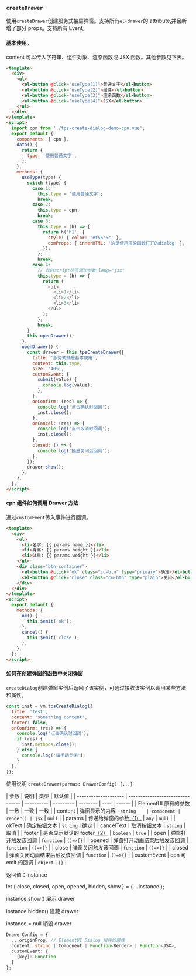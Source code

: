 ### `createDrawer`

使用`createDrawer`创建服务式抽屉弹窗。支持所有`el-drawer`的 attribute,并且新增了部分 props。支持所有 Event。

#### 基本使用。

content 可以传入字符串、组件对象、渲染函数或 JSX 函数。其他参数见下表。

```html
<template>
  <div>
    <ul>
      <el-button @click="useType(1)">普通文字</el-button>
      <el-button @click="useType(2)">组件</el-button>
      <el-button @click="useType(3)">渲染函数</el-button>
      <el-button @click="useType(4)">JSX</el-button>
    </ul>
  </div>
</template>
<script>
  import cpn from './tps-create-dialog-demo-cpn.vue';
  export default {
    components: { cpn },
    data() {
      return {
        type: '使用普通文字',
      };
    },
    methods: {
      useType(type) {
        switch (type) {
          case 1:
            this.type = '使用普通文字';
            break;
          case 2:
            this.type = cpn;
            break;
          case 3:
            this.type = (h) => {
              return h('h1', {
                style: { color: '#f56c6c' },
                domProps: { innerHTML: '这是使用渲染函数打开的dialog' },
              });
            };
            break;
          case 4:
            // 此时script标签添加参数 lang="jsx"
            this.type = (h) => {
              return (
                <ul>
                  <li>1</li>
                  <li>2</li>
                  <li>3</li>
                </ul>
              );
            };
            break;
        }
        this.openDrawer();
      },
      openDrawer() {
        const drawer = this.tpsCreateDrawer({
          title: '服务式抽屉基本使用',
          content: this.type,
          size: '40%',
          customEvent: {
            submit(value) {
              console.log(value);
            },
          },
          onConfirm: (res) => {
            console.log('点击确认时回调');
            inst.close();
          },
          onCancel: (res) => {
            console.log('点击取消时回调');
            inst.close();
          },
          closed: () => {
            console.log('抽屉关闭后回调');
          },
        });
        drawer.show();
      },
    },
  };
</script>
```

#### cpn 组件如何调用 Drawer 方法

通过`customEvent`传入事件进行回调。

```html
<template>
  <div>
    <ul>
      <li>名字: {{ params.name }}</li>
      <li>身高: {{ params.height }}</li>
      <li>体重: {{ params.weight }}</li>
    </ul>
    <div class="btn-container">
      <el-button @click="ok" class="cu-btn" type="primary">确定</el-button>
      <el-button @click="close" class="cu-btn" type="plain">关闭</el-button>
    </div>
  </div>
</template>
<script>
  export default {
    methods: {
      ok() {
        this.$emit('ok');
      },
      cancel() {
        this.$emit('close');
      },
    },
  };
</script>
```

#### 如何在创建弹窗的函数中关闭弹窗

`createDialog`创建弹窗实例后返回了该实例，可通过接收该实例以调用某些方法和属性。

```js
const inst = vm.tpsCreateDialog({
  title: 'test',
  content: 'something content',
  footer: false,
  onConfirm: (res) => {
    console.log('点击确认时回调');
    if (res) {
      inst.methods.close();
    } else {
      console.log('请手动关闭');
    }
  },
});
```

使用说明 `createDrawer(parmas: DrawerConfig) {...}`

| 参数                 | 说明                             | 类型       | 默认值    |
| -------------------- | -------------------------------- | ---------- | --------- | -------- | ---- | ------ |
| ElementUI 原有的参数 | 一致                             | 一致       | 一致      |
| content              | 弹窗显示的内容                   | `string    | component | render() | jsx` | `null` |
| params               | 传递给弹窗的参数[（1）](#1)      | `any`      | `null`    |
| okText               | 确定按钮文本                     | `string`   | 确定      |
| cancelText           | 取消按钮文本                     | `string`   | 取消      |
| footer               | 是否显示默认的 footer[（2）](#2) | `boolean`  | `true`    |
| open                 | 弹窗打开触发该回调               | `function` | `()=>{}`  |
| opened               | 弹窗打开动画结束后触发该回调     | `function` | `()=>{}`  |
| close                | 弹窗关闭触发该回调               | `function` | `()=>{}`  |
| closed               | 弹窗关闭动画结束后触发该回调     | `function` | `()=>{}`  |
| customEvent          | cpn 可 emit 的回调               | `object`   | `{}`      |

返回值：instance

let { close, closed, open, opened, hidden, show } = { ...instance };

instance.show() 展示 drawer

instance.hidden() 隐藏 drawer

instance = null 销毁 drawer

```ts
DrawerConfig = {
  ...originProp, // ElementUI Dialog 组件的属性
  content: string | Component | Function<Render> | Function<JSX>,
  customEvent: {
    [key]: Function
  }
};
```
